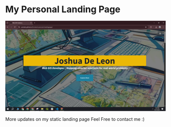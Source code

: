 # My Personal Landing Page

![Website Image](assets/img/mywebsite.jpg)

More updates on my static landing page
Feel Free to contact me :)
